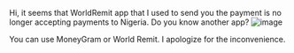 Hi, it seems that WorldRemit app that I used to send you the payment is no longer accepting payments to Nigeria. Do you know another app? ![image](https://github.com/bloominspo/floragreensprouts/assets/149491836/e01a1927-e174-4a0a-a79e-9fcf4235d212)

You can use MoneyGram or World Remit. I apologize for the inconvenience.